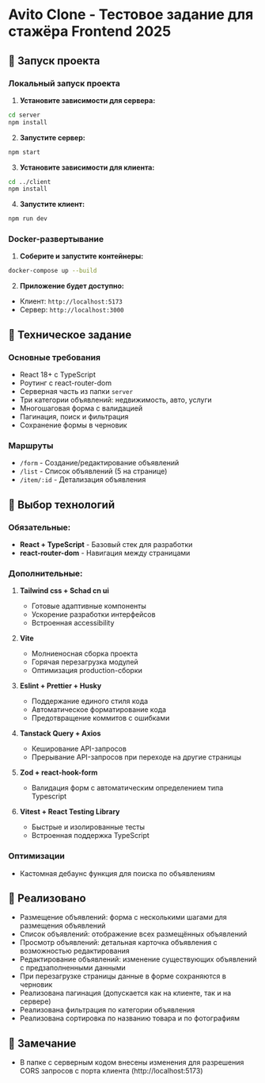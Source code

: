 # Avito Clone - Тестовое задание для стажёра Frontend 2025

## 📌  Запуск проекта

### Локальный запуск проекта

1. **Установите зависимости для сервера:**

```bash
cd server
npm install
```

2. **Запустите сервер:**

```bash
npm start
```

3. **Установите зависимости для клиента:**

```bash
cd ../client
npm install
```

4. **Запустите клиент:**

```bash
npm run dev
```

### Docker-развертывание

1. **Соберите и запустите контейнеры:**

```bash
docker-compose up --build
```

2. **Приложение будет доступно:**

- Клиент: `http://localhost:5173`
- Сервер: `http://localhost:3000`

## 📌 Техническое задание

### Основные требования

- React 18+ с TypeScript
- Роутинг c react-router-dom
- Серверная часть из папки `server`
- Три категории объявлений: недвижимость, авто, услуги
- Многошаговая форма с валидацией
- Пагинация, поиск и фильтрация
- Сохранение формы в черновик

### Маршруты

- `/form` - Создание/редактирование объявлений
- `/list` - Список объявлений (5 на странице)
- `/item/:id` - Детализация объявления

## 📌 Выбор технологий

### Обязательные:

- **React + TypeScript** - Базовый стек для разработки
- **react-router-dom** - Навигация между страницами

### Дополнительные:

1. **Tailwind css + Schad cn ui**

    - Готовые адаптивные компоненты
   - Ускорение разработки интерфейсов
   - Встроенная accessibility

2. **Vite**

   - Молниеносная сборка проекта
   - Горячая перезагрузка модулей
   - Оптимизация production-сборки

3. **Eslint + Prettier + Husky**

   - Поддержание единого стиля кода
   - Автоматическое форматирование кода
   - Предотвращение коммитов с ошибками

4. **Tanstack Query + Axios**

   - Кеширование API-запросов
   - Прерывание API-запросов при переходе на другие страницы

5. **Zod + react-hook-form**
   - Валидация форм с автоматическим определением типа Typescript

6. **Vitest + React Testing Library**
   - Быстрые и изолированные тесты
   - Встроенная поддержка TypeScript

### Оптимизации

   - Кастомная дебаунс функция для поиска по объявлениям


## 📌  Реализовано

   - Размещение объявлений: форма с несколькими шагами для размещения объявлений
   - Список объявлений: отображение всех размещённых объявлений
   - Просмотр объявлений: детальная карточка объявления с возможностью редактирования
   - Редактирование объявлений: изменение существующих объявлений с предзаполненными данными
   - При перезагрузке страницы данные в форме сохраняются в черновик
   - Реализована пагинация (допускается как на клиенте, так и на сервере)
   - Реализована фильтрация по категории объявления
   - Реализована сортировка по названию товара и по фотографиям 

## 📌  Замечание

   - В папке с серверным кодом внесены изменения для разрешения CORS запросов с порта клиента (http://localhost:5173)